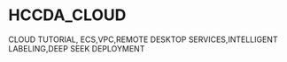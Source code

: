 # HCCDA_CLOUD
CLOUD TUTORIAL, ECS,VPC,REMOTE DESKTOP SERVICES,INTELLIGENT LABELING,DEEP SEEK DEPLOYMENT
